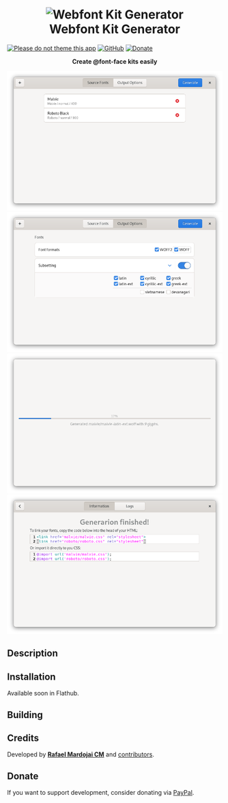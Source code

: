<h1 align="center">
	<img src="data/icons/hicolor/com.rafaelmardojai.WebfontKitGenerator.svg" alt="Webfont Kit Generator" width="100" height="100"/><br>
	Webfont Kit Generator
</h1>

[![Please do not theme this app](https://stopthemingmy.app/badge.svg)](https://stopthemingmy.app) 
[![GitHub](https://img.shields.io/github/license/rafaelmardojai/WebfontKitGenerator.svg)](https://github.com/rafaelmardojai/WebfontKitGenerator/blob/master/COPYING)
[![Donate](https://img.shields.io/badge/PayPal-Donate-gray.svg?style=flat&logo=paypal&colorA=0071bb&logoColor=fff)](https://paypal.me/RafaelMardojaiCM)

<p align="center"><strong>Create @font-face kits easily</strong></p>

<p align="center">

![Screenshot](brand/screenshots/1.png)
![Screenshot](brand/screenshots/2.png)
![Screenshot](brand/screenshots/3.png)
![Screenshot](brand/screenshots/4.png)

</p>

## Description


## Installation

Available soon in Flathub.

## Building


## Credits
Developed by **[Rafael Mardojai CM](https://github.com/rafaelmardojai)** and [contributors](https://github.com/rafaelmardojai/WebfontKitGenerator/graphs/contributors).

## Donate
If you want to support development, consider donating via [PayPal](https://paypal.me/RafaelMardojaiCM).
